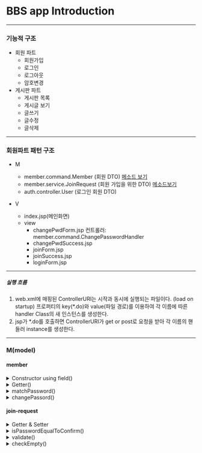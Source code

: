 
# BBS app Introduction

---

### 기능적 구조
+ 회원 파트
  - 회원가입
  - 로그인
  - 로그아웃
  - 암호변경
+ 게시판 파트
  - 게시판 목록
  - 게시글 보기
  - 글쓰기
  - 글수정
  - 글삭제
---

### 회원파트 패턴 구조
+ M
  - member.command.Member
  (회원 DTO)
  [메소드 보기](#member)
  - member.service.JoinRequest
  (회원 가입을 위한 DTO)
  [메소드보기](#join-request)
  - auth.controller.User
  (로그인 회원 DTO)

+ V
  - index.jsp(메인화면)
  - view
	- changePwdForm.jsp
	컨트롤러: 
	member.command.ChangePasswordHandler
	- changePwdSuccess.jsp
	- joinForm.jsp
	- joinSuccess.jsp
	- loginForm.jsp
-----

##### 실행 흐름
1. web.xml에 매핑된 ControllerURI는 
   시작과 동시에 실행되는 파일이다. (load on startup)
   프로퍼티의 key(*.do)와 value(파일 경로)를 이용하여
   각 이름에 따른 handler Class의 새 인스턴스를 생성한다.
2. jsp가 *.do를 호출하면 ControllerURI가 get or post로
   요청을 받아 각 이름의 핸들러 instance를 생성한다.




----

### M(model)

#### member
<details>
<summary>Constructor using field()</summary>
<div markdown="1">

~~~java
public Member(String id, String name, String password, Date regDate) {
		this.id = id;
		this.name = name;
		this.password = password;
		this.regDate = regDate;
	}
~~~

</div>
</details>

<details>
<summary>Getter()</summary>
<div markdown="1">

~~~java
public String getId() {
		return id;
	}
~~~

~~~java
public String getName() {
		return name;
	}
~~~
~~~java
public String getPassword() {
	return password;
	}
~~~
~~~java
public Date getRegDate() {
	return regDate;
	}
~~~

</div>
</details>

<details>
<summary>matchPassword()</summary>
<div markdown="1">

~~~java
//parameter : String pwd
public boolean matchPassword(String pwd) {
	return password.equals(pwd);
	}
~~~

</div>
</details>

<details>
<summary>changePassord()</summary>
<div markdown="1">

~~~java
public void changePassword(String newPwd) {
	this.password = newPwd;
	}
~~~

</div>
</details>

#### join-request

<details>
<summary>Getter & Setter</summary>
<div markdown="1">

~~~java
public String getId() {
		return id;
	}
~~~
~~~java
public void setId(String id) {
	this.id = id;
	}
~~~
~~~java
public String getName() {
	return name;
}
~~~
~~~java
public void setName(String name) {
		this.name = name;
	}
~~~

~~~java
public String getPassword() {
	return password;
	}
~~~
~~~java
public void setPassword(String password) {
	this.password = password;
	}
~~~
~~~java
public String getConfirmPassword() {
	return confirmPassword;
	}
~~~
~~~java
public void setConfirmPassword(String confirmPassword) {
	this.confirmPassword = confirmPassword;
	}
~~~
</div>
</details>


<details>
<summary>isPasswordEqualToConfirm()</summary>
<div markdown="1">

~~~java
public boolean isPasswordEqualToConfirm() {
	return password != null && password.equals(confirmPassword;
}
~~~
</div>
</details>

<details>
<summary>validate()</summary>
<div markdown="1">

-details
value값이 비어있으면 errors.put(fieldName, Boolean.TRUE)을 수행하는
checkEmpty() 메소드를 사용한다. 
isPasswordEqualToConfirm()로 암호와 확인 암호가 같은지
체크하여 역시 errors 맵에 담는다.
errors가 비어있지 않다는 것은 어떠한 에러가 존재한다는 의미

~~~java
//유효성 검증
public void validate(Map<String, Boolean> errors) {
	checkEmpty(errors, id, "id");
	checkEmpty(errors, name, "name");
	checkEmpty(errors, password, "password");
	checkEmpty(errors, confirmPassword, "confirmPassword");
	}
	if (!errors.containsKey("confirmPassword")) {
		if(!isPasswordEqualToConfirm()) {
			errors.put("notMatch", Boolean.TRUE);
		}
	}
~~~

</div>
</details>

<details>
<summary>checkEmpty()</summary>
<div markdown="1">

~~~java
private void checkEmpty(Map<String, Boolean> errors, 
						String value, String fieldName) {
	if (value == null || value.isEmpty()) {
		errors.put(fieldName, Boolean.TRUE);
	}
}
~~~
</div>
</details>
